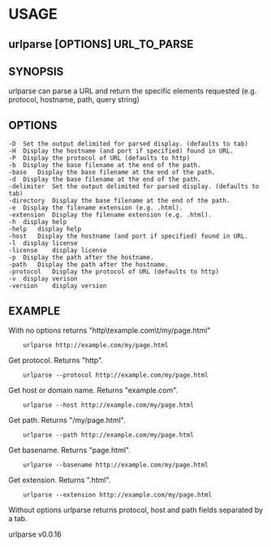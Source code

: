 
# USAGE

## urlparse [OPTIONS] URL_TO_PARSE

## SYNOPSIS

urlparse can parse a URL and return the specific elements
requested (e.g. protocol, hostname, path, query string)

## OPTIONS

	-D	Set the output delimited for parsed display. (defaults to tab)
	-H	Display the hostname (and port if specified) found in URL.
	-P	Display the protocol of URL (defaults to http)
	-b	Display the base filename at the end of the path.
	-base	Display the base filename at the end of the path.
	-d	Display the base filename at the end of the path.
	-delimiter	Set the output delimited for parsed display. (defaults to tab)
	-directory	Display the base filename at the end of the path.
	-e	Display the filename extension (e.g. .html).
	-extension	Display the filename extension (e.g. .html).
	-h	display help
	-help	display help
	-host	Display the hostname (and port if specified) found in URL.
	-l	display license
	-license	display license
	-p	Display the path after the hostname.
	-path	Display the path after the hostname.
	-protocol	Display the protocol of URL (defaults to http)
	-v	display verison
	-version	display version

## EXAMPLE

With no options returns "http\texample.com\t/my/page.html"

```shell
    urlparse http://example.com/my/page.html
```

Get protocol. Returns "http".

```shell
    urlparse --protocol http://example.com/my/page.html
```

Get host or domain name.  Returns "example.com".

```shell
    urlparse --host http://example.com/my/page.html
```

Get path. Returns "/my/page.html".

```shell
    urlparse --path http://example.com/my/page.html
```

Get basename. Returns "page.html".

```shell
    urlparse --basename http://example.com/my/page.html
```

Get extension. Returns ".html".

```shell
    urlparse --extension http://example.com/my/page.html
```

Without options urlparse returns protocol, host and path
fields separated by a tab.


urlparse v0.0.16
